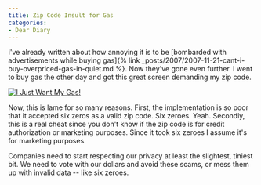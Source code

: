```yaml
---
title: Zip Code Insult for Gas
categories:
- Dear Diary
---
```


I've already written about how annoying it is to be [bombarded with advertisements while buying gas]{% link _posts/2007/2007-11-21-cant-i-buy-overpriced-gas-in-quiet.md %}. Now they've gone even further. I went to buy gas the other day and got this great screen demanding my zip code.

[![I Just Want My Gas!](http://farm4.static.flickr.com/3097/2315643138_4519e68bb2_m.jpg)](http://www.flickr.com/photos/46408384@N00/2315643138)

Now, this is lame for so many reasons. First, the implementation is so poor that it accepted six zeros as a valid zip code. Six zeroes. Yeah. Secondly, this is a real cheat since you don't know if the zip code is for credit authorization or marketing purposes. Since it took six zeroes I assume it's for marketing purposes.

Companies need to start respecting our privacy at least the slightest, tiniest bit. We need to vote with our dollars and avoid these scams, or mess them up with invalid data -- like six zeroes.
